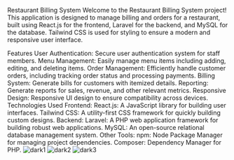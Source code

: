 Restaurant Billing System
Welcome to the Restaurant Billing System project! This application is designed to manage billing and orders for a restaurant, built using React.js for the frontend, Laravel for the backend, and MySQL for the database. Tailwind CSS is used for styling to ensure a modern and responsive user interface.

Features
User Authentication: Secure user authentication system for staff members.
Menu Management: Easily manage menu items including adding, editing, and deleting items.
Order Management: Efficiently handle customer orders, including tracking order status and processing payments.
Billing System: Generate bills for customers with itemized details.
Reporting: Generate reports for sales, revenue, and other relevant metrics.
Responsive Design: Responsive UI design to ensure compatibility across devices.
Technologies Used
Frontend:
React.js: A JavaScript library for building user interfaces.
Tailwind CSS: A utility-first CSS framework for quickly building custom designs.
Backend:
Laravel: A PHP web application framework for building robust web applications.
MySQL: An open-source relational database management system.
Other Tools:
npm: Node Package Manager for managing project dependencies.
Composer: Dependency Manager for PHP.
![dark1](https://github.com/Suryaprabha1030/restaurant-billing/assets/149596831/f19adc49-0e31-4935-b37e-da75098721ce)
![dark2](https://github.com/Suryaprabha1030/restaurant-billing/assets/149596831/0fda988c-4015-482a-b425-ead9cb0309e3)
![dark3](https://github.com/Suryaprabha1030/restaurant-billing/assets/149596831/61749336-ad7b-44ed-98be-ac7ec6c62709)
